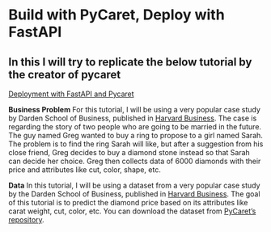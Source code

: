 # Build with PyCaret, Deploy with FastAPI

## In this I will try to replicate the below tutorial by the creator of pycaret
[Deployment with FastAPI and Pycaret](https://bit.ly/3uqK9ge)

**Business Problem**
    For this tutorial, I will be using a very popular case study by Darden School of Business, published in [Harvard Business](https://hbsp.harvard.edu/product/UV0869-PDF-ENG). The case is regarding the story of two people who are going to be married in the future. The guy named Greg wanted to buy a ring to propose to a girl named Sarah. The problem is to find the ring Sarah will like, but after a suggestion from his close friend, Greg decides to buy a diamond stone instead so that Sarah can decide her choice. Greg then collects data of 6000 diamonds with their price and attributes like cut, color, shape, etc.

**Data**
    In this tutorial, I will be using a dataset from a very popular case study by the Darden School of Business, published in [Harvard Business](https://hbsp.harvard.edu/product/UV0869-PDF-ENG). The goal of this tutorial is to predict the diamond price based on its attributes like carat weight, cut, color, etc. You can download the dataset from [PyCaret’s repository](https://github.com/pycaret/pycaret/tree/master/datasets).